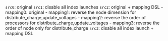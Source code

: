 `src0`: original
`src1`: disable all index launches
`src2`: original + mapping DSL
    - mapping0: original
    - mapping1: reverse the node dimension for distribute_charge,update_voltages
    - mapping2: reverse the order of processors for distribute_charge,update_voltages
    - mapping3: reverse the order of node only for distribute_charge
`src3`: disable all index launch + mapping DSL